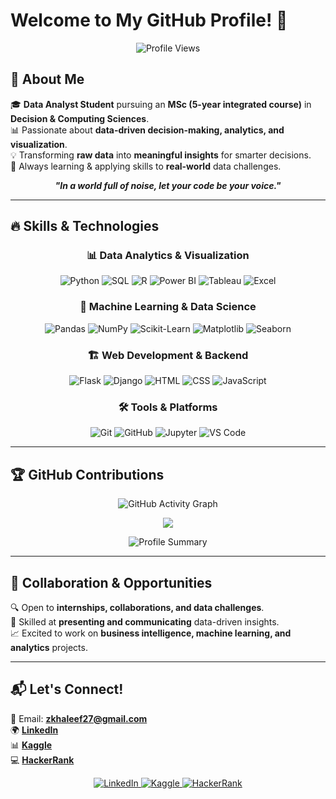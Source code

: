 # Welcome to My GitHub Profile! 👋

<p align="center">
  <img src="https://komarev.com/ghpvc/?username=KhaleefZ&label=Profile%20views&color=0e75b6&style=flat" alt="Profile Views" />
</p>

## 🚀 About Me  

🎓 **Data Analyst Student** pursuing an **MSc (5-year integrated course)** in **Decision & Computing Sciences**.  
📊 Passionate about **data-driven decision-making, analytics, and visualization**.  
💡 Transforming **raw data** into **meaningful insights** for smarter decisions.  
🌟 Always learning & applying skills to **real-world** data challenges.  



<p align="center">
  <strong><em>"In a world full of noise, let your code be your voice."</em></strong>
</p>

---

## 🔥 Skills & Technologies  

<div align="center">
  
### 📊 Data Analytics & Visualization  
![Python](https://img.shields.io/badge/-Python-3776AB?style=for-the-badge&logo=python&logoColor=white)
![SQL](https://img.shields.io/badge/-SQL-4479A1?style=for-the-badge&logo=postgresql&logoColor=white)
![R](https://img.shields.io/badge/-R-276DC3?style=for-the-badge&logo=r&logoColor=white)
![Power BI](https://img.shields.io/badge/-PowerBI-F2C811?style=for-the-badge&logo=powerbi&logoColor=black)
![Tableau](https://img.shields.io/badge/-Tableau-E97627?style=for-the-badge&logo=tableau&logoColor=white)
![Excel](https://img.shields.io/badge/-Excel-217346?style=for-the-badge&logo=microsoft-excel&logoColor=white)

### 🔬 Machine Learning & Data Science  
![Pandas](https://img.shields.io/badge/-Pandas-150458?style=for-the-badge&logo=pandas&logoColor=white)
![NumPy](https://img.shields.io/badge/-NumPy-013243?style=for-the-badge&logo=numpy&logoColor=white)
![Scikit-Learn](https://img.shields.io/badge/-Scikit_Learn-F7931E?style=for-the-badge&logo=scikit-learn&logoColor=white)
![Matplotlib](https://img.shields.io/badge/-Matplotlib-3776AB?style=for-the-badge&logo=matplotlib&logoColor=white)
![Seaborn](https://img.shields.io/badge/-Seaborn-3776AB?style=for-the-badge&logo=seaborn&logoColor=white)

### 🏗️ Web Development & Backend  
![Flask](https://img.shields.io/badge/-Flask-000000?style=for-the-badge&logo=flask&logoColor=white)
![Django](https://img.shields.io/badge/-Django-092E20?style=for-the-badge&logo=django&logoColor=white)
![HTML](https://img.shields.io/badge/-HTML-E34F26?style=for-the-badge&logo=html5&logoColor=white)
![CSS](https://img.shields.io/badge/-CSS-1572B6?style=for-the-badge&logo=css3&logoColor=white)
![JavaScript](https://img.shields.io/badge/-JavaScript-F7DF1E?style=for-the-badge&logo=javascript&logoColor=black)

### 🛠️ Tools & Platforms  
![Git](https://img.shields.io/badge/-Git-F05032?style=for-the-badge&logo=git&logoColor=white)
![GitHub](https://img.shields.io/badge/-GitHub-181717?style=for-the-badge&logo=github&logoColor=white)
![Jupyter](https://img.shields.io/badge/-Jupyter-F37626?style=for-the-badge&logo=jupyter&logoColor=white)
![VS Code](https://img.shields.io/badge/-VS_Code-007ACC?style=for-the-badge&logo=visual-studio-code&logoColor=white)

</div>

---

## 🏆 GitHub Contributions  

<p align="center">
  <img src="https://github-readme-activity-graph.vercel.app/graph?username=KhaleefZ&theme=radical" alt="GitHub Activity Graph" />
</p>

<p align="center">
  <img src="https://github-readme-stats.vercel.app/api/top-langs/?username=KhaleefZ&layout=compact&theme=radical" />
</p>


<p align="center">
  <img src="https://github-profile-summary-cards.vercel.app/api/cards/profile-details?username=KhaleefZ&theme=radical" alt="Profile Summary" />
</p>

---

## 💼 Collaboration & Opportunities  

🔍 Open to **internships, collaborations, and data challenges**.  
📢 Skilled at **presenting and communicating** data-driven insights.  
📈 Excited to work on **business intelligence, machine learning, and analytics** projects.  

---

## 📬 Let's Connect!  

📧 Email: **zkhaleef27@gmail.com**  
🌍 **[LinkedIn](https://www.linkedin.com/in/khaleef-z)**  
📊 **[Kaggle](https://www.kaggle.com/zkhaleef)**  
💻 **[HackerRank](https://www.hackerrank.com/profile/h71762133026)**  

<p align="center">
  <a href="https://www.linkedin.com/in/khaleef-z" target="_blank">
    <img src="https://img.shields.io/badge/-LinkedIn-0077B5?style=for-the-badge&logo=linkedin&logoColor=white" alt="LinkedIn" />
  </a>
  <a href="https://www.kaggle.com/zkhaleef" target="_blank">
    <img src="https://img.shields.io/badge/-Kaggle-20BEFF?style=for-the-badge&logo=kaggle&logoColor=white" alt="Kaggle" />
  </a>
  <a href="https://www.hackerrank.com/profile/h71762133026" target="_blank">
    <img src="https://img.shields.io/badge/-HackerRank-2EC866?style=for-the-badge&logo=hackerrank&logoColor=white" alt="HackerRank" />
  </a>
</p>

